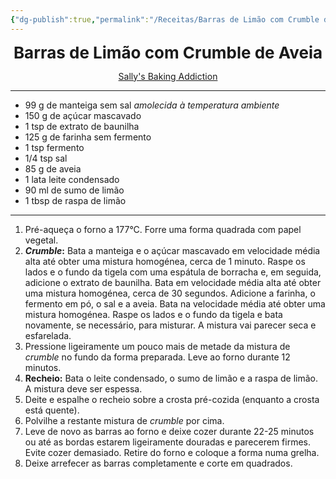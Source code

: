 ```yaml
---
{"dg-publish":true,"permalink":"/Receitas/Barras de Limão com Crumble de Aveia/"}
---
```


<div style="text-align: center;"> <span style="font-size: 26px;"><b> Barras de Limão com Crumble de Aveia </b></span> </div>

<span class="center"> <center> [Sally's Baking Addiction](https://sallysbakingaddiction.com/oatmeal-lemon-creme-bars/#commentform) </center></span>

---
- 99 g de manteiga sem sal *amolecida à temperatura ambiente*
- 150 g de açúcar mascavado
- 1 tsp de extrato de baunilha
- 125 g de farinha sem fermento
- 1 tsp fermento
- 1/4 tsp sal
- 85 g de aveia
- 1 lata leite condensado
- 90 ml de sumo de limão
- 1 tbsp de raspa de limão
---
1. Pré-aqueça o forno a 177°C. Forre uma forma quadrada com papel vegetal.
2. ***Crumble*:** Bata a manteiga e o açúcar mascavado em velocidade média alta até obter uma mistura homogénea, cerca de 1 minuto. Raspe os lados e o fundo da tigela com uma espátula de borracha e, em seguida, adicione o extrato de baunilha. Bata em velocidade média alta até obter uma mistura homogénea, cerca de 30 segundos. Adicione a farinha, o fermento em pó, o sal e a aveia. Bata na velocidade média até obter uma mistura homogénea. Raspe os lados e o fundo da tigela e bata novamente, se necessário, para misturar. A mistura vai parecer seca e esfarelada.
3. Pressione ligeiramente um pouco mais de metade da mistura de *crumble* no fundo da forma preparada. Leve ao forno durante 12 minutos.
4. **Recheio:** Bata o leite condensado, o sumo de limão e a raspa de limão. A mistura deve ser espessa.
5. Deite e espalhe o recheio sobre a crosta pré-cozida (enquanto a crosta está quente).
6. Polvilhe a restante mistura de *crumble* por cima.
7. Leve de novo as barras ao forno e deixe cozer durante 22-25 minutos ou até as bordas estarem ligeiramente douradas e parecerem firmes. Evite cozer demasiado. Retire do forno e coloque a forma numa grelha.
8. Deixe arrefecer as barras completamente e corte em quadrados.